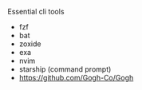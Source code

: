 Essential cli tools  
- fzf  
- bat  
- zoxide  
- exa  
- nvim  
- starship (command prompt)  
- https://github.com/Gogh-Co/Gogh
